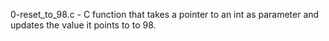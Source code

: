 0-reset_to_98.c - C function that takes a pointer to an int as parameter and updates the value it points to to 98.
